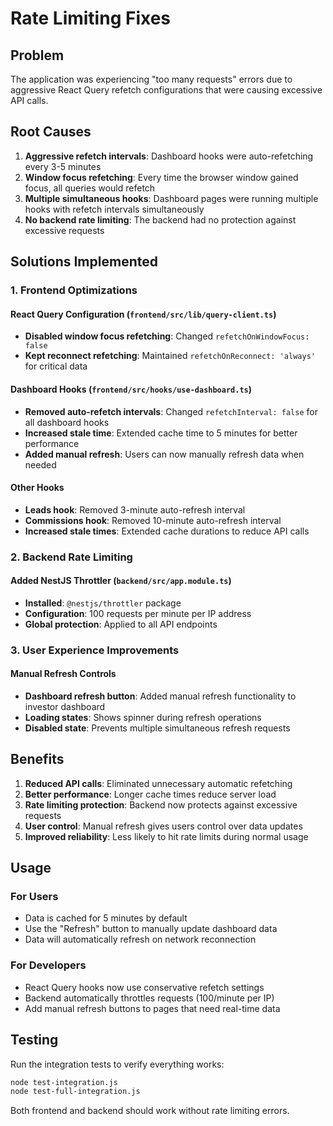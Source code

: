 # Rate Limiting Fixes

## Problem
The application was experiencing "too many requests" errors due to aggressive React Query refetch configurations that were causing excessive API calls.

## Root Causes
1. **Aggressive refetch intervals**: Dashboard hooks were auto-refetching every 3-5 minutes
2. **Window focus refetching**: Every time the browser window gained focus, all queries would refetch
3. **Multiple simultaneous hooks**: Dashboard pages were running multiple hooks with refetch intervals simultaneously
4. **No backend rate limiting**: The backend had no protection against excessive requests

## Solutions Implemented

### 1. Frontend Optimizations

#### React Query Configuration (`frontend/src/lib/query-client.ts`)
- **Disabled window focus refetching**: Changed `refetchOnWindowFocus: false`
- **Kept reconnect refetching**: Maintained `refetchOnReconnect: 'always'` for critical data

#### Dashboard Hooks (`frontend/src/hooks/use-dashboard.ts`)
- **Removed auto-refetch intervals**: Changed `refetchInterval: false` for all dashboard hooks
- **Increased stale time**: Extended cache time to 5 minutes for better performance
- **Added manual refresh**: Users can now manually refresh data when needed

#### Other Hooks
- **Leads hook**: Removed 3-minute auto-refresh interval
- **Commissions hook**: Removed 10-minute auto-refresh interval
- **Increased stale times**: Extended cache durations to reduce API calls

### 2. Backend Rate Limiting

#### Added NestJS Throttler (`backend/src/app.module.ts`)
- **Installed**: `@nestjs/throttler` package
- **Configuration**: 100 requests per minute per IP address
- **Global protection**: Applied to all API endpoints

### 3. User Experience Improvements

#### Manual Refresh Controls
- **Dashboard refresh button**: Added manual refresh functionality to investor dashboard
- **Loading states**: Shows spinner during refresh operations
- **Disabled state**: Prevents multiple simultaneous refresh requests

## Benefits

1. **Reduced API calls**: Eliminated unnecessary automatic refetching
2. **Better performance**: Longer cache times reduce server load
3. **Rate limiting protection**: Backend now protects against excessive requests
4. **User control**: Manual refresh gives users control over data updates
5. **Improved reliability**: Less likely to hit rate limits during normal usage

## Usage

### For Users
- Data is cached for 5 minutes by default
- Use the "Refresh" button to manually update dashboard data
- Data will automatically refresh on network reconnection

### For Developers
- React Query hooks now use conservative refetch settings
- Backend automatically throttles requests (100/minute per IP)
- Add manual refresh buttons to pages that need real-time data

## Testing

Run the integration tests to verify everything works:
```bash
node test-integration.js
node test-full-integration.js
```

Both frontend and backend should work without rate limiting errors.